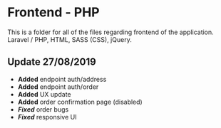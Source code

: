 # Frontend - PHP
This is a folder for all of the files regarding frontend of the application.
Laravel / PHP, HTML, SASS (CSS), jQuery.

<h2>Update 27/08/2019</h2>

- <b>Added</b> endpoint auth/address
- <b>Added</b> endpoint auth/order
- <b>Added</b> UX update
- <b>Added</b> order confirmation page (disabled)
- <b><i>Fixed</i></b> order bugs
- <b><i>Fixed</i></b> responsive UI

